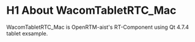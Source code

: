 # H1 About WacomTabletRTC_Mac
WacomTabletRTC_Mac is OpenRTM-aist's RT-Component using Qt 4.7.4 tablet exsample. 
